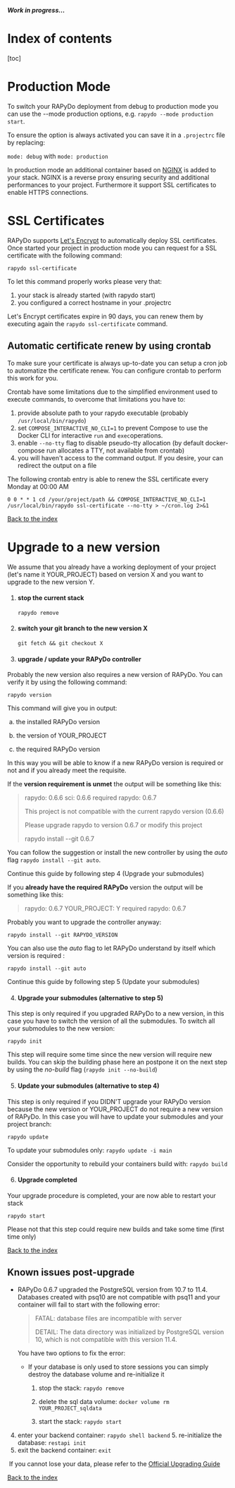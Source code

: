 ***Work in progress...***

# Index of contents

[toc]

# Production Mode

To switch your RAPyDo deployment from debug to production mode you can use the --mode production options, e.g. `rapydo --mode production start`.

To ensure the option is always activated you can save it in a `.projectrc` file by replacing:

`mode: debug` with `mode: production`

In production mode an additional container based on [NGINX](https://www.nginx.com/) is added to your stack. NGINX is a reverse proxy ensuring security and additional performances to your project. Furthermore it support SSL certificates to enable HTTPS connections.

# SSL Certificates

RAPyDo supports [Let's Encrypt](https://letsencrypt.org/) to automatically deploy SSL certificates. Once started your project in production mode you can request for a SSL certificate with the following command:

```
rapydo ssl-certificate
```

To let this command properly works please very that:

1. your stack is already started (with rapydo start)
2. you configured a correct hostname in your .projectrc

Let's Encrypt certificates expire in 90 days, you can renew them by executing again the `rapydo ssl-certificate` command.

## Automatic certificate renew by using crontab

To make sure your certificate is always up-to-date you can setup a cron job to automatize the certificate renew. You can configure crontab to perform this work for you.

Crontab have some limitations due to the simplified environment used to execute commands, to overcome that limitations you have to:

1. provide absolute path to your rapydo executable (probably `/usr/local/bin/rapydo`)
2. set `COMPOSE_INTERACTIVE_NO_CLI=1` to prevent Compose to use the Docker CLI for interactive `run` and `exec`operations.
3. enable `--no-tty` flag to disable pseudo-tty allocation (by default docker-compose run                         allocates a TTY, not available from crontab)
4. you will haven't access to the command output. If you desire, your can redirect the output on a file

The following crontab entry is able to renew the SSL certificate every Monday at 00:00 AM

```
0 0 * * 1 cd /your/project/path && COMPOSE_INTERACTIVE_NO_CLI=1 /usr/local/bin/rapydo ssl-certificate --no-tty > ~/cron.log 2>&1 
```

[Back to the index](#index-of-contents)



# Upgrade to a new version

We assume that you already have a working deployment of your project (let's name it YOUR_PROJECT) based on version X and you want to upgrade to the new version Y.

1. #### stop the current stack

   `rapydo remove`

2. #### switch your git branch to the new version X

   `git fetch && git checkout X`

3. #### upgrade / update your RAPyDo controller

Probably the new version also requires a new version of RAPyDo. You can verify it by using the following command:

`rapydo version`

This command will give you in output:

​	a. the installed RAPyDo version

​	b. the version of YOUR_PROJECT

​	c. the required RAPyDo version

In this way you will be able to know if a new RAPyDo version is required or not and if you already meet the requisite.



If the **version requirement is unmet** the output will be something like this:

> rapydo: 0.6.6	sci: 0.6.6	required rapydo: 0.6.7
>
> This project is not compatible with the current rapydo version (0.6.6)
>
> Please upgrade rapydo to version 0.6.7 or modify this project
>
> rapydo install --git 0.6.7

You can follow the suggestion or install the new controller by using the *auto* flag `rapydo install --git auto`.

Continue this guide by following step 4 (Upgrade your submodules) 

If you **already have the required RAPyDo** version the output will be something like this:

> rapydo: 0.6.7	YOUR_PROJECT: Y	required rapydo: 0.6.7

Probably you want to upgrade the controller anyway:

`rapydo install --git RAPYDO_VERSION`

You can also use the *auto* flag to let RAPyDo understand by itself which version is required :

`rapydo install --git auto`

Continue this guide by following step 5 (Update your submodules)



4. #### Upgrade your submodules (alternative to step 5)

This step is only required if you upgraded RAPyDo to a new version, in this case you have to switch the version of all the submodules. To switch all your submodules to the new version:

`rapydo init`

This step will require some time since the new version will require new builds. You can skip the building phase here an postpone it on the next step by using the *no-build* flag (`rapydo init --no-build`)



5. #### Update your submodules (alternative to step 4)

This step is only required if you DIDN'T upgrade your RAPyDo version because the new version or YOUR_PROJECT do not require a new version of RAPyDo. In this case you will have to update your submodules and your project branch:

`rapydo update`

To update your submodules only: `rapydo update -i main`

Consider the opportunity to rebuild your containers build with: `rapydo build`



6. #### Upgrade completed

Your upgrade procedure is completed, your are now able to restart your stack

`rapydo start`

Please not that this step could require new builds and take some time (first time only)

[Back to the index](#index-of-contents)

## Known issues post-upgrade

- RAPyDo 0.6.7 upgraded the PostgreSQL version from 10.7 to 11.4. Databases created with psq10 are not compatible with psq11 and your container will fail to start with the following error:

  > FATAL:  database files are incompatible with server
  >
  > DETAIL:  The data directory was initialized by PostgreSQL version 10, which is not compatible with this version 11.4.

  You have two options to fix the error:

  - If your database is only used to store sessions you can simply destroy the database volume and re-initialize it

    1. stop the stack:  `rapydo remove`

    2. delete the sql data volume: `docker volume rm YOUR_PROJECT_sqldata`

    3. start the stack: `rapydo start`
4. enter your backend container: `rapydo shell backend`
    5. re-initialize the database: `restapi init`
  6. exit the backend container: `exit`


​    If you cannot lose your data, please refer to the [Official Upgrading Guide](https://www.postgresql.org/docs/11/upgrading.html)

[Back to the index](#index-of-contents)
